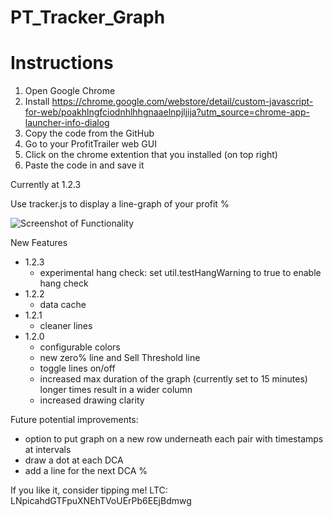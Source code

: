 ﻿# PT_Tracker_Graph

# Instructions
1. Open Google Chrome
2. Install https://chrome.google.com/webstore/detail/custom-javascript-for-web/poakhlngfciodnhlhhgnaaelnpjljija?utm_source=chrome-app-launcher-info-dialog
3. Copy the code from the GitHub
4. Go to your ProfitTrailer web GUI
5. Click on the chrome extention that you installed (on top right)
6. Paste the code in and save it

Currently at 1.2.3

Use tracker.js to display a line-graph of your profit %

![Screenshot of Functionality](https://i.imgur.com/sf1qHk5.png "Graphs on the DCA screen")


New Features
- 1.2.3
  - experimental hang check: set util.testHangWarning to true to enable hang check
- 1.2.2
  - data cache
- 1.2.1
  - cleaner lines
- 1.2.0
  - configurable colors
  - new zero% line and Sell Threshold line
  - toggle lines on/off
  - increased max duration of the graph (currently set to 15 minutes) longer times result in a wider column
  - increased drawing clarity

Future potential improvements:
- option to put graph on a new row underneath each pair with timestamps at intervals
- draw a dot at each DCA
- add a line for the next DCA %

If you like it, consider tipping me!
LTC: LNpicahdGTFpuXNEhTVoUErPb6EEjBdmwg
